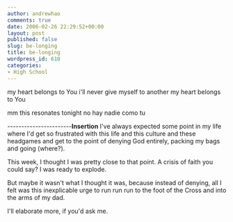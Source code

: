 ```yaml
---
author: andrewhao
comments: true
date: 2006-02-26 22:29:52+00:00
layout: post
published: false
slug: be-longing
title: be-longing
wordpress_id: 610
categories:
- High School
---
```


my heart belongs to You
i'll never give myself to another
my heart belongs to You

mm
this resonates tonight
no hay nadie como tu

-----------------------**Insertion**
I've always expected some point in my life where I'd get so frustrated with this life and this culture and these headgames and get to the point of denying God entirely, packing my bags and going (where?).

This week, I thought I was pretty close to that point. A crisis of faith you could say? I was ready to explode.

But maybe it wasn't what I thought it was, because instead of denying, all I felt was this inexplicable urge to run run run to the foot of the Cross and into the arms of my dad.

I'll elaborate more, if you'd ask me.
